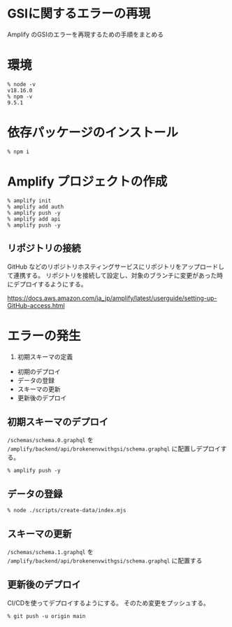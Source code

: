 # GSIに関するエラーの再現

Amplify のGSIのエラーを再現するための手順をまとめる

# 環境

```
% node -v
v18.16.0
% npm -v
9.5.1
```

# 依存パッケージのインストール

```
% npm i
```

# Amplify プロジェクトの作成

```
% amplify init
% amplify add auth
% amplify push -y
% amplify add api
% amplify push -y
```

## リポジトリの接続

GitHub などのリポジトリホスティングサービスにリポジトリをアップロードして連携する。
リポジトリを接続して設定し、対象のブランチに変更があった時にデプロイするようにする。

https://docs.aws.amazon.com/ja_jp/amplify/latest/userguide/setting-up-GitHub-access.html


# エラーの発生

1. 初期スキーマの定義
- 初期のデプロイ
- データの登録
- スキーマの更新
- 更新後のデプロイ

## 初期スキーマのデプロイ

`/schemas/schema.0.graphql` を `/amplify/backend/api/brokenenvwithgsi/schema.graphql` に配置しデプロイする。


```
% amplify push -y
```

## データの登録


```
% node ./scripts/create-data/index.mjs
```

## スキーマの更新

`/schemas/schema.1.graphql` を `/amplify/backend/api/brokenenvwithgsi/schema.graphql` に配置する

## 更新後のデプロイ

CI/CDを使ってデプロイするようにする。
そのため変更をプッシュする。

```
% git push -u origin main
```
